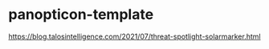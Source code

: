 # panopticon-template

https://blog.talosintelligence.com/2021/07/threat-spotlight-solarmarker.html
